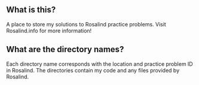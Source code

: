 ## What is this?
A place to store my solutions to Rosalind practice problems. Visit Rosalind.info for more information!

## What are the directory names?
Each directory name corresponds with the location and practice problem ID in Rosalind. The directories contain my code and any files provided by Rosalind. 